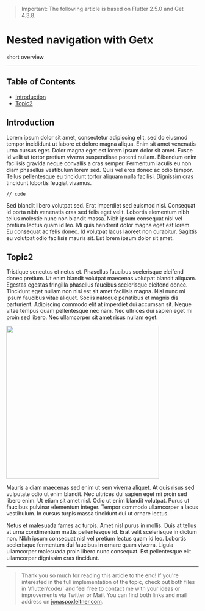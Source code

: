 > Important: The following article is based on Flutter 2.5.0 and Get 4.3.8.

# Nested navigation with Getx

short overview

***

## Table of Contents
  - [Introduction](#introduction)
  - [Topic2](#topic2)

## Introduction

Lorem ipsum dolor sit amet, consectetur adipiscing elit, sed do eiusmod tempor incididunt ut labore et dolore magna aliqua. Enim sit amet venenatis urna cursus eget. Dolor magna eget est lorem ipsum dolor sit amet. Fusce id velit ut tortor pretium viverra suspendisse potenti nullam. Bibendum enim facilisis gravida neque convallis a cras semper. Fermentum iaculis eu non diam phasellus vestibulum lorem sed. Quis vel eros donec ac odio tempor. Tellus pellentesque eu tincidunt tortor aliquam nulla facilisi. Dignissim cras tincidunt lobortis feugiat vivamus.

```
// code
```

Sed blandit libero volutpat sed. Erat imperdiet sed euismod nisi. Consequat id porta nibh venenatis cras sed felis eget velit. Lobortis elementum nibh tellus molestie nunc non blandit massa. Nibh ipsum consequat nisl vel pretium lectus quam id leo. Mi quis hendrerit dolor magna eget est lorem. Eu consequat ac felis donec. Id volutpat lacus laoreet non curabitur. Sagittis eu volutpat odio facilisis mauris sit. Est lorem ipsum dolor sit amet.

## Topic2

Tristique senectus et netus et. Phasellus faucibus scelerisque eleifend donec pretium. Ut enim blandit volutpat maecenas volutpat blandit aliquam. Egestas egestas fringilla phasellus faucibus scelerisque eleifend donec. Tincidunt eget nullam non nisi est sit amet facilisis magna. Nisl nunc mi ipsum faucibus vitae aliquet. Sociis natoque penatibus et magnis dis parturient. Adipiscing commodo elit at imperdiet dui accumsan sit. Neque vitae tempus quam pellentesque nec nam. Nec ultrices dui sapien eget mi proin sed libero. Nec ullamcorper sit amet risus nullam eget.

<img src="./media/tile_screen_recording.gif" width="400">

Mauris a diam maecenas sed enim ut sem viverra aliquet. At quis risus sed vulputate odio ut enim blandit. Nec ultrices dui sapien eget mi proin sed libero enim. Ut etiam sit amet nisl. Odio ut enim blandit volutpat. Purus ut faucibus pulvinar elementum integer. Tempor commodo ullamcorper a lacus vestibulum. In cursus turpis massa tincidunt dui ut ornare lectus.

Netus et malesuada fames ac turpis. Amet nisl purus in mollis. Duis at tellus at urna condimentum mattis pellentesque id. Erat velit scelerisque in dictum non. Nibh ipsum consequat nisl vel pretium lectus quam id leo. Lobortis scelerisque fermentum dui faucibus in ornare quam viverra. Ligula ullamcorper malesuada proin libero nunc consequat. Est pellentesque elit ullamcorper dignissim cras tincidunt.

***

> Thank you so much for reading this article to the end! If you're interested in the full implementation of the topic, check out both files in '/flutter/code/' and feel free to contact me with your ideas or improvements via Twitter or Mail. You can find both links and mail address on [jonaspoxleitner.com](https://jonaspoxleitner.com).